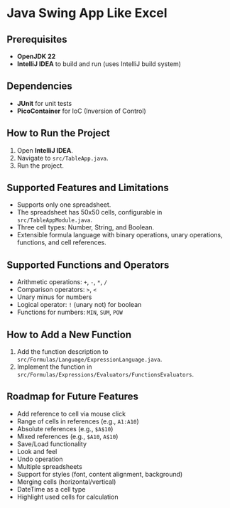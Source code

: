 # Java Swing App Like Excel

## Prerequisites
* **OpenJDK 22**
* **IntelliJ IDEA** to build and run (uses IntelliJ build system)

## Dependencies
* **JUnit** for unit tests
* **PicoContainer** for IoC (Inversion of Control)

## How to Run the Project
1. Open **IntelliJ IDEA**.
2. Navigate to `src/TableApp.java`.
3. Run the project.

## Supported Features and Limitations
* Supports only one spreadsheet.
* The spreadsheet has 50x50 cells, configurable in `src/TableAppModule.java`.
* Three cell types: Number, String, and Boolean.
* Extensible formula language with binary operations, unary operations, functions, and cell references.

## Supported Functions and Operators
* Arithmetic operations: `+`, `-`, `*`, `/`
* Comparison operators: `>`, `<`
* Unary minus for numbers
* Logical operator: `!` (unary not) for boolean
* Functions for numbers: `MIN`, `SUM`, `POW`

## How to Add a New Function
1. Add the function description to `src/Formulas/Language/ExpressionLanguage.java`.
2. Implement the function in `src/Formulas/Expressions/Evaluators/FunctionsEvaluators`.

## Roadmap for Future Features
* Add reference to cell via mouse click
* Range of cells in references (e.g., `A1:A10`)
* Absolute references (e.g., `$A$10`)
* Mixed references (e.g., `$A10`, `A$10`)
* Save/Load functionality
* Look and feel
* Undo operation
* Multiple spreadsheets
* Support for styles (font, content alignment, background)
* Merging cells (horizontal/vertical)
* DateTime as a cell type
* Highlight used cells for calculation
